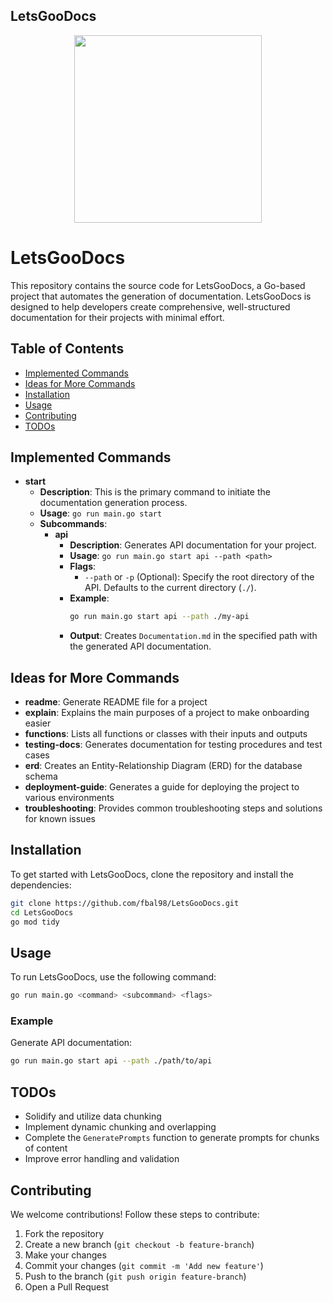 ## LetsGooDocs

<p align="center"><img src="https://github.com/fbal98/LetsGooDocs/assets/55301529/c7e883c3-101f-492b-b0cd-528458fc31b4" width="300px"/></p>

<p align="center">
  <h1>LetsGooDocs</h1>
  This repository contains the source code for LetsGooDocs, a Go-based project that automates the generation of documentation. LetsGooDocs is designed to help developers create comprehensive, well-structured documentation for their projects with minimal effort.
  <br />
</p>

## Table of Contents
- [Implemented Commands](#implemented-commands)
- [Ideas for More Commands](#ideas-for-more-commands)
- [Installation](#installation)
- [Usage](#usage)
- [Contributing](#contributing)
- [TODOs](#todos)

## Implemented Commands
- **start**
  - **Description**: This is the primary command to initiate the documentation generation process.
  - **Usage**: `go run main.go start`
  - **Subcommands**:
    - **api**
      - **Description**: Generates API documentation for your project.
      - **Usage**: `go run main.go start api --path <path>`
      - **Flags**:
        - `--path` or `-p` (Optional): Specify the root directory of the API. Defaults to the current directory (`./`).
      - **Example**:
        ```bash
        go run main.go start api --path ./my-api
        ```
      - **Output**: Creates `Documentation.md` in the specified path with the generated API documentation.

## Ideas for More Commands
- **readme**: Generate README file for a project
- **explain**: Explains the main purposes of a project to make onboarding easier
- **functions**: Lists all functions or classes with their inputs and outputs
- **testing-docs**: Generates documentation for testing procedures and test cases
- **erd**: Creates an Entity-Relationship Diagram (ERD) for the database schema
- **deployment-guide**: Generates a guide for deploying the project to various environments
- **troubleshooting**: Provides common troubleshooting steps and solutions for known issues

## Installation
To get started with LetsGooDocs, clone the repository and install the dependencies:

```bash
git clone https://github.com/fbal98/LetsGooDocs.git
cd LetsGooDocs
go mod tidy
```

## Usage
To run LetsGooDocs, use the following command:

```bash
go run main.go <command> <subcommand> <flags>
```

### Example
Generate API documentation:

```bash
go run main.go start api --path ./path/to/api
```

## TODOs
- Solidify and utilize data chunking
- Implement dynamic chunking and overlapping
- Complete the `GeneratePrompts` function to generate prompts for chunks of content
- Improve error handling and validation

## Contributing
We welcome contributions! Follow these steps to contribute:

1. Fork the repository
2. Create a new branch (`git checkout -b feature-branch`)
3. Make your changes
4. Commit your changes (`git commit -m 'Add new feature'`)
5. Push to the branch (`git push origin feature-branch`)
6. Open a Pull Request


